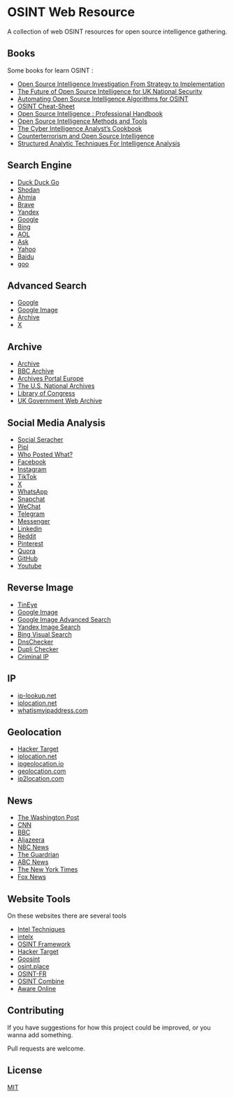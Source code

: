 # OSINT Web Resource

A collection of web OSINT resources for open source intelligence gathering.

## Books
Some books for learn OSINT :
- [Open Source
Intelligence
Investigation
From Strategy to Implementation](https://bib.opensourceintelligence.biz/STORAGE/2016.%20Open%20source%20intelligence%20investigation.pdf)
- [The Future of Open Source
Intelligence for UK National Security](https://static.rusi.org/330_OP_FutureOfOpenSourceIntelligence_FinalWeb0.pdf)
- [Automating Open Source Intelligence Algorithms for OSINT](https://ia801003.us.archive.org/1/items/opensourceintelligencebooksosint/Automating%20Open%20Source%20Intelligence%20By%20Robert%20Layton%2CWatters%20-%20XVeZBQAAQBAJ%28177%29.pdf)
- [OSINT Cheat-Sheet](https://dn790009.ca.archive.org/0/items/OSINT_Packet_2019/OSINT_Packet_2019.pdf)
- [Open Source Intelligence : Professional Handbook](https://dn720006.ca.archive.org/0/items/joint-military-intelligence-training-center-open-source-intelligence-professiona/Joint%20Military%20Intelligence%20Training%20Center%20-%20Open%20Source%20Intelligence_%20Professional%20Handbook-Joint%20Military%20Intelligence%20Training%20Center%20%281996%29.pdf)
- [Open Source Intelligence Methods and Tools](https://dn790004.ca.archive.org/0/items/OpenSMethodsAndTools/Open%20Source%20Intelligence%20Methods%20and%20Tools.pdf)
- [The Cyber Intelligence Analyst’s Cookbook](https://ia804704.us.archive.org/28/items/the-cyber-intelligence-analyst-cookbook-volume-1/The%20Cyber%20Intelligence%20Analyst%20Cookbook%20Volume%201%202020.pdf)
- [Counterterrorism and Open Source Intelligence](https://ia601003.us.archive.org/1/items/opensourceintelligencebooksosint/Counterterrorism%20and%20Open%20Source%20Intelligence%20By%20Springer%20M50I9CFepiYC%28378%29.pdf)
- [Structured Analytic Techniques For Intelligence Analysis](https://ia601003.us.archive.org/1/items/opensourceintelligencebooksosint/Structured%20Analytic%20Techniques%20For%20Intelligence%20Analysis%20By%20Richards%20and%20Randolph%20-%20Js1w15Q7X4gC%28310%29_text.pdf)

## Search  Engine
- [Duck Duck Go](https://duckduckgo.com/)
- [Shodan](https://www.shodan.io/)
- [Ahmia](ahmia.fi)
- [Brave](https://search.brave.com/)
- [Yandex](https://yandex.com/)
- [Google](https://www.google.com/)
- [Bing](https://www.bing.com/)
- [AOL](https://search.aol.com/)
- [Ask](https://www.ask.com/)
- [Yahoo](https://search.yahoo.com/)
- [Baidu](https://www.baidu.com/)
- [goo](https://www.goo.ne.jp/)

## Advanced Search
- [Google](https://www.google.com/advanced_search)
- [Google Image](https://www.google.com/advanced_image_search)
- [Archive](https://archive.org/advancedsearch.php)
- [X](https://twitter.com/search-advanced)

## Archive
- [Archive](https://web.archive.org/)
- [BBC Archive](https://archivesearch.tools.bbc.co.uk/welcome)
- [Archives Portal Europe](https://www.archivesportaleurope.net/)
- [The U.S. National Archives](https://www.archives.gov/research)
- [Library of Congress](https://www.loc.gov/web-archives/)
- [UK Government Web Archive](https://www.nationalarchives.gov.uk/webarchive/)

## Social Media Analysis
- [Social Seracher](https://www.social-searcher.com/)
- [Pipl](https://pipl.com/)
- [Who Posted What?](https://whopostedwhat.com/)
- [Facebook](http://www.facebook.com/)
- [Instagram](https://www.instagram.com/)
- [TikTok](https://www.tiktok.com/)
- [X](https://x.com/)
- [WhatsApp](https://www.whatsapp.com/)
- [Snapchat](https://www.snapchat.com/)
- [WeChat](https://www.wechat.com/)
- [Telegram](https://telegram.org/)
- [Messenger](https://www.messenger.com/)
- [Linkedin](https://www.linkedin.com/)
- [Reddit](https://www.reddit.com/)
- [Pinterest](https://www.pinterest.com/)
- [Quora](https://www.quora.com/)
- [GitHub](https://github.com/)
- [Youtube](https://www.youtube.com/)

## Reverse Image
- [TinEye](https://tineye.com/)
- [Google Image](https://images.google.com/)
- [Google Image Advanced Search](https://www.google.com/advanced_image_search)
- [Yandex Image Search](https://yandex.com/images/)
- [Bing Visual Search](https://www.bing.com/visualsearch)
- [DnsChecker](https://dnschecker.org/reverse-image-search.php)
- [Dupli Checker](https://www.duplichecker.com/reverse-image-search.php)
- [Criminal IP](https://www.criminalip.io/login?h2=/image)

## IP
- [ip-lookup.net](https://ip-lookup.net/)
- [iplocation.net](https://www.iplocation.net/ip-lookup)
- [whatismyipaddress.com](https://whatismyipaddress.com/)

## Geolocation
- [Hacker Target](https://hackertarget.com/geoip-ip-location-lookup/)
- [iplocation.net](https://www.iplocation.net/)
- [ipgeolocation.io](https://ipgeolocation.io/what-is-my-ip/)
- [geolocation.com](https://www.geolocation.com/)
- [ip2location.com](https://www.ip2location.com/demo/169.150.218.81)
## News
- [The Washington Post](https://www.washingtonpost.com/)
- [CNN](https://edition.cnn.com/)
- [BBC](https://www.bbc.com/)
- [Aljazeera](https://www.aljazeera.com/)
- [NBC News](https://www.nbcnews.com/)
- [The Guardrian](https://www.theguardian.com/)
- [ABC News](https://abcnews.go.com/)
- [The New York Times](https://www.nytimes.com/)
- [Fox News](https://www.foxnews.com/)

## Website Tools
On these websites there are several tools
- [Intel Techniques](https://inteltechniques.com/tools/index.html)
- [intelx](https://intelx.io/tools)
- [OSINT Framework](https://osintframework.com/)
- [Hacker Target](https://hackertarget.com/)
- [Goosint](https://goosint.com/)
- [osint.place](https://www.osint.place/tools)
- [OSINT-FR](https://osintfr.com/en/tools/)
- [OSINT Combine](https://www.osintcombine.com/tools)
- [Aware Online](https://www.aware-online.com/en/osint-tools/)

## Contributing
If you have suggestions for how this project could be improved, or you wanna add something.

Pull requests are welcome.

## License

[MIT](https://choosealicense.com/licenses/mit/)
